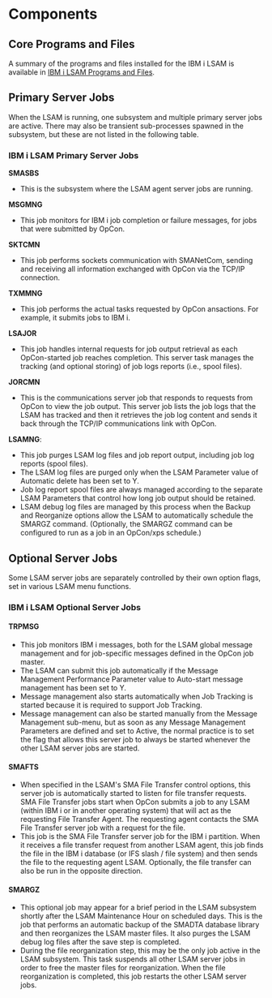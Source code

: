 # Components

## Core Programs and Files

A summary of the programs and files installed for the IBM i LSAM is available in [IBM i LSAM Programs and Files](/reference/programs-files).

## Primary Server Jobs

When the LSAM is running, one subsystem and multiple primary server jobs are active. There may also be transient sub-processes spawned in the subsystem, but these are not listed in the following table.

### IBM i LSAM Primary Server Jobs
**SMASBS**
-  This is the subsystem where the LSAM agent server jobs are running. 

**MSGMNG**
-  This job monitors for IBM i job completion or failure messages, for jobs that were submitted by OpCon.

**SKTCMN**
-  This job performs sockets communication with SMANetCom, sending and receiving all information exchanged with OpCon via the TCP/IP connection. 

**TXMMNG**
-  This job performs the actual tasks requested by OpCon ansactions. For example, it submits jobs to IBM i.

**LSAJOR**
-  This job handles internal requests for job output retrieval as each OpCon-started job reaches completion. This server task manages the tracking (and optional storing) of job logs reports (i.e., spool files).

**JORCMN**
-  This is the communications server job that responds to requests from OpCon to view the job output. This server job lists the job logs that the LSAM has tracked and then it retrieves the job log content and sends it back through the TCP/IP communications link with OpCon.

**LSAMNG**:
-   This job purges LSAM log files and job report output, including job log reports (spool files).
-   The LSAM log files are purged only when the LSAM Parameter value of Automatic delete has been set to Y. 
-   Job log report spool files are always managed according to the separate LSAM Parameters that control how long job output should be retained.
-   LSAM debug log files are managed by this process when the Backup and Reorganize options allow the LSAM to automatically schedule the SMARGZ command. (Optionally, the SMARGZ command can be configured to run as a job in an OpCon/xps schedule.)

## Optional Server Jobs

Some LSAM server jobs are separately controlled by their own option
flags, set in various LSAM menu functions.

### IBM i LSAM Optional Server Jobs
#### TRPMSG
- This job monitors IBM i messages, both for the LSAM global message management and for job-specific messages defined in the OpCon job master.
- The LSAM can submit this job automatically if the Message Management Performance Parameter value to Auto-start message management has been set to Y. 
- Message management also starts automatically when Job Tracking is started because it is required to support Job Tracking.
- Message management can also be started manually from the Message Management sub-menu, but as soon as any Message Management Parameters are defined and set to Active, the normal practice is to set the flag that allows this server job to always be started whenever the other LSAM server jobs are started.

#### SMAFTS
- When specified in the LSAM's SMA File Transfer control options, this server job is automatically started to listen for file transfer requests. SMA File Transfer jobs start when OpCon submits a job to any LSAM (within IBM i or in another operating system) that will act as the requesting File Transfer Agent. The requesting agent contacts the SMA File Transfer server job with a request for the file.
- This job is the SMA File Transfer server job for the IBM i partition. When it receives a file transfer request from another LSAM agent, this job finds the file in the IBM i database (or IFS slash / file system) and then sends the file to the requesting agent LSAM. Optionally, the file transfer can also be run in the opposite direction.

#### SMARGZ
- This optional job may appear for a brief period in the LSAM subsystem shortly after the LSAM Maintenance Hour on scheduled days. This is the job that performs an automatic backup of the SMADTA database library and then reorganizes the LSAM master files. It also purges the LSAM debug log files after the save step is completed.
- During the file reorganization step, this may be the only job active in the LSAM subsystem. This task suspends all other LSAM server jobs in order to free the master files for reorganization. When the file reorganization is completed, this job restarts the other LSAM server jobs.
